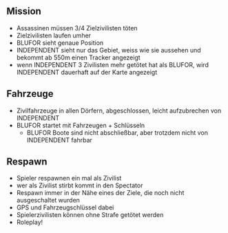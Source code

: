 ## Mission
* Assassinen müssen 3/4 Zielzivilisten töten
* Zielzivilisten laufen umher
* BLUFOR sieht genaue Position
* INDEPENDENT sieht nur das Gebiet, weiss wie sie aussehen und bekommt ab 550m einen Tracker angezeigt
* wenn INDEPENDENT 3 Zivilisten mehr getötet hat als BLUFOR, wird INDEPENDENT dauerhaft auf der Karte angezeigt

## Fahrzeuge
* Zivilfahrzeuge in allen Dörfern, abgeschlossen, leicht aufzubrechen von INDEPENDENT
* BLUFOR startet mit Fahrzeugen + Schlüsseln
    * BLUFOR Boote sind nicht abschließbar, aber trotzdem nicht von INDEPENDENT fahrbar

## Respawn
* Spieler respawnen ein mal als Zivilist
* wer als Zivilist stirbt kommt in den Spectator
* Respawn immer in der Nähe eines der Ziele, die noch nicht ausgeschaltet wurden
* GPS und Fahrzeugschlüssel dabei
* Spielerzivilisten können ohne Strafe getötet werden
* Roleplay!
